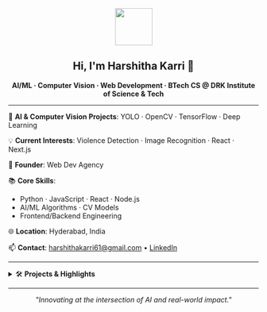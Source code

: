 <center>
  <img src="https://img.icons8.com/ios-filled/100/000000/artificial-intelligence.png" width="75"/>
  <h2>Hi, I'm Harshitha Karri 🚀</h2>
  <p><b>AI/ML · Computer Vision · Web Development · BTech CS @ DRK Institute of Science & Tech</b></p>
</center>

---

🔬 <b>AI & Computer Vision Projects</b>: YOLO · OpenCV · TensorFlow · Deep Learning

💡 <b>Current Interests</b>: Violence Detection · Image Recognition · React · Next.js

💼 <b>Founder</b>: Web Dev Agency

📚 <b>Core Skills</b>:
- Python · JavaScript · React · Node.js
- AI/ML Algorithms · CV Models
- Frontend/Backend Engineering

🌐 <b>Location</b>: Hyderabad, India

📫 <b>Contact</b>: harshithakarri61@gmail.com &bull; <a href="https://linkedin.com/in/harshitha-k-bb6b30319">LinkedIn</a>

---

<details>
<summary>🛠  <b>Projects & Highlights</b></summary>
<br>
- **Violence Detection System** (AI/CV, Python)
- **Gemstone E-commerce Automation**
- **Responsive React/Next High-impact UI**
- **Contributions to Open Source**
</details>

---

<p align="center"><i>"Innovating at the intersection of AI and real-world impact."</i></p>
